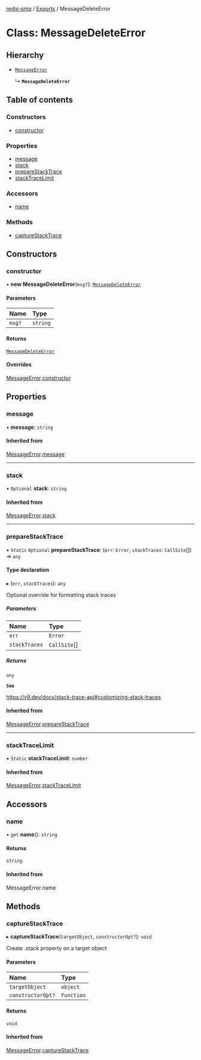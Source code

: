 [redis-smq](../README.md) / [Exports](../README.md) / MessageDeleteError

# Class: MessageDeleteError

## Hierarchy

- [`MessageError`](MessageError.md)

  ↳ **`MessageDeleteError`**

## Table of contents

### Constructors

- [constructor](MessageDeleteError.md#constructor)

### Properties

- [message](MessageDeleteError.md#message)
- [stack](MessageDeleteError.md#stack)
- [prepareStackTrace](MessageDeleteError.md#preparestacktrace)
- [stackTraceLimit](MessageDeleteError.md#stacktracelimit)

### Accessors

- [name](MessageDeleteError.md#name)

### Methods

- [captureStackTrace](MessageDeleteError.md#capturestacktrace)

## Constructors

### constructor

• **new MessageDeleteError**(`msg?`): [`MessageDeleteError`](MessageDeleteError.md)

#### Parameters

| Name | Type |
| :------ | :------ |
| `msg?` | `string` |

#### Returns

[`MessageDeleteError`](MessageDeleteError.md)

#### Overrides

[MessageError](MessageError.md).[constructor](MessageError.md#constructor)

## Properties

### message

• **message**: `string`

#### Inherited from

[MessageError](MessageError.md).[message](MessageError.md#message)

___

### stack

• `Optional` **stack**: `string`

#### Inherited from

[MessageError](MessageError.md).[stack](MessageError.md#stack)

___

### prepareStackTrace

▪ `Static` `Optional` **prepareStackTrace**: (`err`: `Error`, `stackTraces`: `CallSite`[]) => `any`

#### Type declaration

▸ (`err`, `stackTraces`): `any`

Optional override for formatting stack traces

##### Parameters

| Name | Type |
| :------ | :------ |
| `err` | `Error` |
| `stackTraces` | `CallSite`[] |

##### Returns

`any`

**`See`**

https://v8.dev/docs/stack-trace-api#customizing-stack-traces

#### Inherited from

[MessageError](MessageError.md).[prepareStackTrace](MessageError.md#preparestacktrace)

___

### stackTraceLimit

▪ `Static` **stackTraceLimit**: `number`

#### Inherited from

[MessageError](MessageError.md).[stackTraceLimit](MessageError.md#stacktracelimit)

## Accessors

### name

• `get` **name**(): `string`

#### Returns

`string`

#### Inherited from

MessageError.name

## Methods

### captureStackTrace

▸ **captureStackTrace**(`targetObject`, `constructorOpt?`): `void`

Create .stack property on a target object

#### Parameters

| Name | Type |
| :------ | :------ |
| `targetObject` | `object` |
| `constructorOpt?` | `Function` |

#### Returns

`void`

#### Inherited from

[MessageError](MessageError.md).[captureStackTrace](MessageError.md#capturestacktrace)

